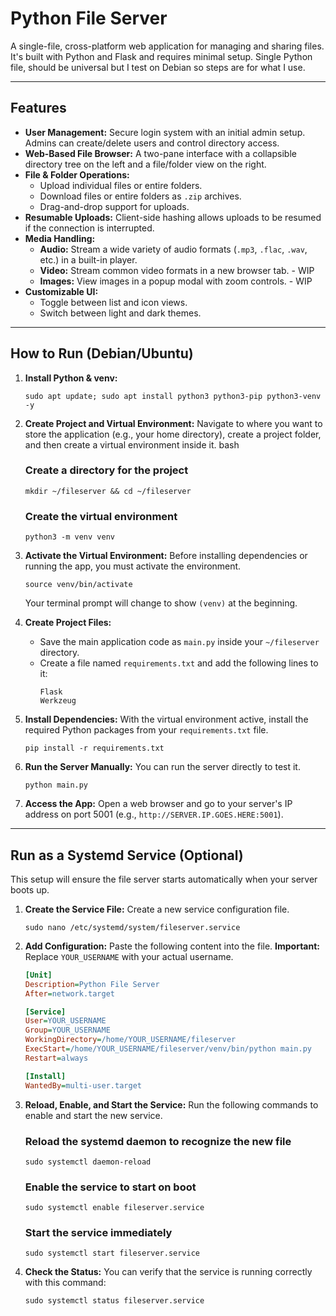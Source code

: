 # Python File Server

A single-file, cross-platform web application for managing and sharing files. It's built with Python and Flask and requires minimal setup. 
Single Python file, should be universal but I test on Debian so steps are for what I use.

---

## Features

* **User Management:** Secure login system with an initial admin setup. Admins can create/delete users and control directory access.
* **Web-Based File Browser:** A two-pane interface with a collapsible directory tree on the left and a file/folder view on the right.
* **File & Folder Operations:**
    * Upload individual files or entire folders.
    * Download files or entire folders as `.zip` archives.
    * Drag-and-drop support for uploads.
* **Resumable Uploads:** Client-side hashing allows uploads to be resumed if the connection is interrupted.
* **Media Handling:**
    * **Audio:** Stream a wide variety of audio formats (`.mp3`, `.flac`, `.wav`, etc.) in a built-in player.
    * **Video:** Stream common video formats in a new browser tab. - WIP
    * **Images:** View images in a popup modal with zoom controls. - WIP
* **Customizable UI:**
    * Toggle between list and icon views.
    * Switch between light and dark themes.

---

## How to Run (Debian/Ubuntu)

1.  **Install Python & venv:**
    ```
    sudo apt update; sudo apt install python3 python3-pip python3-venv -y
    ```

2.  **Create Project and Virtual Environment:**
    Navigate to where you want to store the application (e.g., your home directory), create a project folder, and then create a virtual environment inside it.
    bash
    ### Create a directory for the project
    ```
    mkdir ~/fileserver && cd ~/fileserver
    ```

    ### Create the virtual environment
    ```
    python3 -m venv venv
    ```
   

3.  **Activate the Virtual Environment:**
    Before installing dependencies or running the app, you must activate the environment.
    ```
    source venv/bin/activate
    ```
    Your terminal prompt will change to show `(venv)` at the beginning.

4.  **Create Project Files:**
    * Save the main application code as `main.py` inside your `~/fileserver` directory.
    * Create a file named `requirements.txt` and add the following lines to it:
      ```
      Flask
      Werkzeug
      ```

5.  **Install Dependencies:**
    With the virtual environment active, install the required Python packages from your `requirements.txt` file.
    ```
    pip install -r requirements.txt
    ```

6.  **Run the Server Manually:**
    You can run the server directly to test it.
    ```
    python main.py
    ```

7.  **Access the App:**
    Open a web browser and go to your server's IP address on port 5001 (e.g., `http://SERVER.IP.GOES.HERE:5001`).

---

## Run as a Systemd Service (Optional)

This setup will ensure the file server starts automatically when your server boots up.

1.  **Create the Service File:**
    Create a new service configuration file.
    ```
    sudo nano /etc/systemd/system/fileserver.service
    ```

2.  **Add Configuration:**
    Paste the following content into the file. **Important:** Replace `YOUR_USERNAME` with your actual username.

    ```ini
    [Unit]
    Description=Python File Server
    After=network.target

    [Service]
    User=YOUR_USERNAME
    Group=YOUR_USERNAME
    WorkingDirectory=/home/YOUR_USERNAME/fileserver
    ExecStart=/home/YOUR_USERNAME/fileserver/venv/bin/python main.py
    Restart=always

    [Install]
    WantedBy=multi-user.target
    ```

3.  **Reload, Enable, and Start the Service:**
    Run the following commands to enable and start the new service.
    
    ### Reload the systemd daemon to recognize the new file
    ```
    sudo systemctl daemon-reload
    ```

    ### Enable the service to start on boot
    ```
    sudo systemctl enable fileserver.service
    ```

    ### Start the service immediately
    ```
    sudo systemctl start fileserver.service
    ```
    

5.  **Check the Status:**
    You can verify that the service is running correctly with this command:
    ```
    sudo systemctl status fileserver.service
    ```

